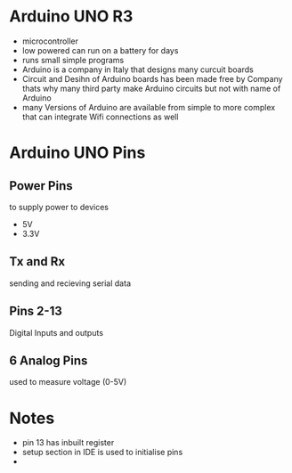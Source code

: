 # Arduino UNO R3
- microcontroller
- low powered can run on a battery for days
- runs small simple programs
- Arduino is a company in Italy that designs many curcuit boards
- Circuit and Desihn of Arduino boards has been made free by Company thats why many third party make Arduino circuits but not with name of Arduino
- many Versions of Arduino are available from simple to more complex that can integrate Wifi connections as well

# Arduino UNO Pins

## Power Pins
to supply power to devices
- 5V
- 3.3V

## Tx and Rx
sending and recieving serial data

## Pins 2-13
Digital Inputs and outputs

## 6 Analog Pins
used to measure voltage (0-5V)


# Notes
- pin 13 has inbuilt register
- setup section in IDE is used to initialise pins
- 
